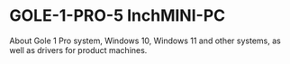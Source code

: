 # GOLE-1-PRO-5 InchMINI-PC
About Gole 1 Pro system, Windows 10, Windows 11 and other systems, as well as drivers for product machines.
